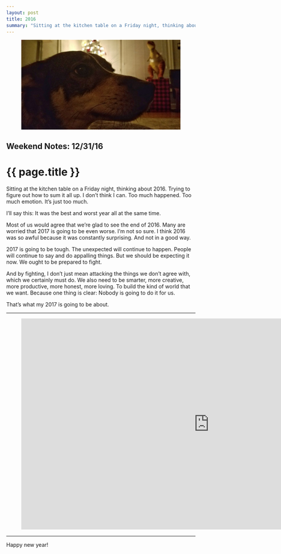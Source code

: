 ```yaml
---
layout: post
title: 2016
summary: "Sitting at the kitchen table on a Friday night, thinking about 2016. Trying to figure out how to sum it all up."
---
```


<figure class="wide">
  <img src="/img/medium/1*tahYohs-dY-RSJ7P0sOGKQ.jpeg">
</figure>

<h2 class="kicker">Weekend Notes: 12/31/16</h2>

# {{ page.title }}

Sitting at the kitchen table on a Friday night, thinking about 2016. Trying to figure out how to sum it all up. I don’t think I can. Too much happened. Too much emotion. It’s just too much.

I’ll say this: It was the best and worst year all at the same time.

Most of us would agree that we’re glad to see the end of 2016. Many are worried that 2017 is going to be even worse. I’m not so sure. I think 2016 was so awful because it was constantly surprising. And not in a good way.

2017 is going to be tough. The unexpected will continue to happen. People will continue to say and do appalling things. But we should be expecting it now. We ought to be prepared to fight.

And by fighting, I don’t just mean attacking the things we don’t agree with, which we certainly must do. We also need to be smarter, more creative, more productive, more honest, more loving. To build the kind of world that we want. Because one thing is clear: Nobody is going to do it for us.

That’s what my 2017 is going to be about.

<hr>

<figure>
  <iframe src="https://www.youtube.com/embed/55QnOlXckOk?rel=0" scrolling="no" width="1000" height="562" frameborder="0"></iframe>
</figure>

<hr>

Happy new year!
